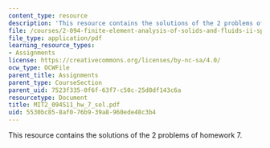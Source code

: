 ```yaml
---
content_type: resource
description: 'This resource contains the solutions of the 2 problems of homework 7. '
file: /courses/2-094-finite-element-analysis-of-solids-and-fluids-ii-spring-2011/5530bc858af076b939a8960ede48c3b4_MIT2_094S11_hw_7_sol.pdf
file_type: application/pdf
learning_resource_types:
- Assignments
license: https://creativecommons.org/licenses/by-nc-sa/4.0/
ocw_type: OCWFile
parent_title: Assignments
parent_type: CourseSection
parent_uid: 7523f335-0f6f-63f7-c50c-25d0df143c6a
resourcetype: Document
title: MIT2_094S11_hw_7_sol.pdf
uid: 5530bc85-8af0-76b9-39a8-960ede48c3b4
---
```

This resource contains the solutions of the 2 problems of homework 7. 